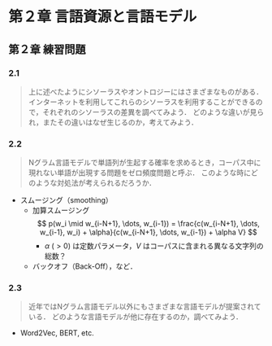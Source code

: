 # 第２章 言語資源と言語モデル
## 第２章 練習問題
### 2.1
>上に述べたようにシソーラスやオントロジーにはさまざまなものがある．
インターネットを利用してこれらのシソーラスを利用することができるので，それぞれのシソーラスの差異を調べてみよう．
どのような違いが見られ，またその違いはなぜ生じるのか，考えてみよう．

### 2.2
>Nグラム言語モデルで単語列が生起する確率を求めるとき，コーパス中に現れない単語が出現する問題をゼロ頻度問題と呼ぶ．
このような時にどのような対処法が考えられるだろうか．
 - スムージング（smoothing）
   - 加算スムージング
       $$ p(w_i \mid w_{i-N+1}, \dots, w_{i-1}) = \frac{c(w_{i-N+1}, \dots, w_{i-1}, w_i) + \alpha}{c(w_{i-N+1}, \dots, w_{i-1}) + \alpha V} $$
      - $\alpha \ (>0)$ は定数パラメータ，$V$ はコーパスに含まれる異なる文字列の総数？
   - バックオフ（Back-Off），など．

### 2.3
>近年ではNグラム言語モデル以外にもさまざまな言語モデルが提案されている．
どのような言語モデルが他に存在するのか，調べてみよう．
 - Word2Vec, BERT, etc.